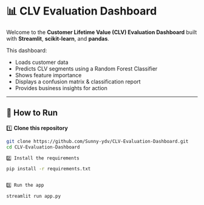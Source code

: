 # 📊 CLV Evaluation Dashboard

Welcome to the **Customer Lifetime Value (CLV) Evaluation Dashboard** built with **Streamlit**, **scikit-learn**, and **pandas**.

This dashboard:
- Loads customer data
- Predicts CLV segments using a Random Forest Classifier
- Shows feature importance
- Displays a confusion matrix & classification report
- Provides business insights for action

---

## 🚀 How to Run

1️⃣ **Clone this repository**

```bash
git clone https://github.com/Sunny-ydv/CLV-Evaluation-Dashboard.git
cd CLV-Evaluation-Dashboard

2️⃣ Install the requirements

pip install -r requirements.txt


3️⃣ Run the app

streamlit run app.py
